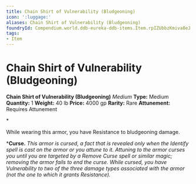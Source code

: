 ```yaml
---
title: Chain Shirt of Vulnerability (Bludgeoning)
icon: ':luggage:'
aliases: Chain Shirt of Vulnerability (Bludgeoning)
foundryId: Compendium.world.ddb-eureka-ddb-items.Item.rpIZUbbzKmiva8eJ
tags:
- Item
---
```


# Chain Shirt of Vulnerability (Bludgeoning)

**Chain Shirt of Vulnerability (Bludgeoning)**
_Medium_
**Type:** Medium
**Quantity:** 1
**Weight:** 40 lb
**Price:** 4000 gp
**Rarity:** Rare
**Attunement:** Requires Attunement

*<p>While wearing this armor, you have Resistance to bludgeoning damage.

***Curse.** *This armor is cursed, a fact that is revealed only when the Identify spell is cast on the armor or you attune to it. Attuning to the armor curses you until you are targeted by a Remove Curse spell or similar magic; removing the armor fails to end the curse. While cursed, you have Vulnerability to two of the three damage types associated with the armor (not the one to which it grants Resistance).</p>*